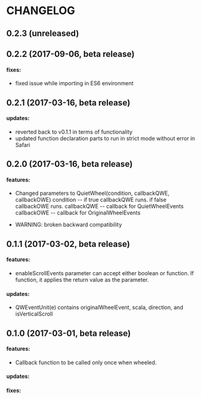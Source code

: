 CHANGELOG
=========

## 0.2.3 (unreleased)

## 0.2.2 (2017-09-06, beta release)

#### fixes:
 - fixed issue while importing in ES6 environment

## 0.2.1 (2017-03-16, beta release)

#### updates:
 - reverted back to v0.1.1 in terms of functionality
 - updated function declaration parts to run in strict mode without error in Safari

## 0.2.0 (2017-03-16, beta release)

#### features:
 - Changed parameters to QuietWheel(condition, callbackQWE, callbackOWE)
		condition   -- if true callbackQWE runs. if false callbackOWE runs.
		callbackQWE -- callback for QuietWheelEvents
		callbackOWE -- callback for OriginalWheelEvents

 - WARNING: broken backward compatibility

## 0.1.1 (2017-03-02, beta release)

#### features:
 - enableScrollEvents parameter can accept either boolean or function. If function, it applies the return value as the parameter.

#### updates:
 - QWEventUnit(e) contains originalWheelEvent, scala, direction, and isVerticalScroll

## 0.1.0 (2017-03-01, beta release)

#### features:
 - Callback function to be called only once when wheeled.

#### updates:

#### fixes:
